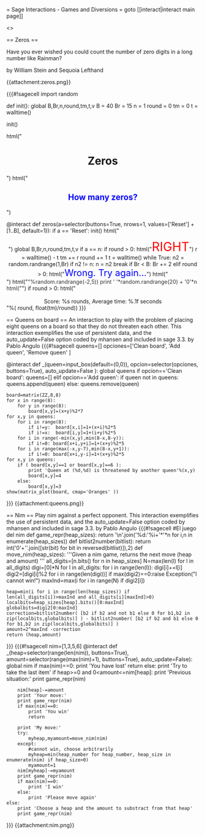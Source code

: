 = Sage Interactions - Games and Diversions =
goto [[interact|interact main page]]


<<TableOfContents>>

== Zeros ==

Have you ever wished you could count the number of zero digits in a long number like Rainman?

by William Stein and Sequoia Lefthand

{{attachment:zeros.png}}

{{{#!sagecell
import random

def init():
    global B,Br,n,round,tm,t,v
    B = 40
    Br = 15
    n = 1
    round = 0
    tm = 0
    t = walltime()
    
    
init()    

html("<h1 align=center>Zeros</h1>")
html("<h2 align=center><font color='blue'>How many zeros?</font></h2>")
    
@interact
def zeros(a=selector(buttons=True, nrows=1, values=['Reset'] + [1..B], default=1)):
    if a == 'Reset': 
        init()
    html("<center>")
    global B,Br,n,round,tm,t,v
    if a == n:
        if round > 0:
           html("<font size=+3 color='red'>RIGHT</font>")
        r = walltime() - t
        tm += r
        round += 1
        t = walltime()
        while True:
           n2 = random.randrange(1,Br)
           if n2 != n:
               n = n2
               break
        if Br < B:
            Br += 2
    elif round > 0:
        html("<font size=+2 color='blue'>Wrong. Try again...</font>")
    html("</center>")
    html("<font size=+%s color='#333'>"%random.randrange(-2,5))
    print  ' '*random.randrange(20) + '0'*n
    html("</font>")
    if round > 0:
        html("<br><br><center>Score: %s rounds, Average time: %.1f seconds</center>"%(
                 round, float(tm)/round))
}}}

== Queens on board ==
An interaction to play with the problem of placing eight queens on a board so that they do not threaten each other. This interaction exemplifies the use of persistent data, and the auto_update=False option coded by mhansen and included in sage 3.3.
by Pablo Angulo
{{{#!sagecell
queens=[]
opciones=['Clean board', 'Add queen', 'Remove queen' ]

@interact
def _(queen=input_box(default=(0,0)), opcion=selector(opciones, buttons=True), auto_update=False ):
    global queens
    if opcion=='Clean board':
        queens=[]
    elif opcion=='Add queen':
        if queen not in queens:
            queens.append(queen)
    else:
        queens.remove(queen)
        
    board=matrix(ZZ,8,8)
    for x in range(8):
        for y in range(8):
            board[x,y]=(x+y)%2*7
    for x,y in queens:
        for i in range(8):
            if i!=y:  board[x,i]=1+(x+i)%2*5
            if i!=x:  board[i,y]=1+(i+y)%2*5
        for i in range(-min(x,y),min(8-x,8-y)):
            if i!=0: board[x+i,y+i]=1+(x+y)%2*5
        for i in range(max(-x,y-7),min(8-x,y+1)):
            if i!=0: board[x+i,y-i]=1+(x+y)%2*5
    for x,y in queens:
        if ( board[x,y]==1 or board[x,y]==6 ):
            print 'Queen at (%d,%d) is threatened by another queen'%(x,y)
            board[x,y]=4  
        else:
            board[x,y]=3
    show(matrix_plot(board, cmap='Oranges' ))
    
}}}
{{attachment:queens.png}}

== Nim ==
Play nim against a perfect opponent. This interaction exemplifies the use of persistent data, and the auto_update=False option coded by mhansen and included in sage 3.3.
by Pablo Angulo
{{{#!sagecell
#El juego del nim
def game_repr(heap_sizes):
    return '\n'.join('%d:'%i+'*'*n for i,n in enumerate(heap_sizes))
def bitlist2number(bitlist):
    return int('0'+''.join([str(bit) for bit in reversed(bitlist)]),2)
def move_nim(heap_sizes):
    '''Given a nim game, returns the next move (heap and amount)
    '''
    all_digits=[n.bits() for n in heap_sizes]
    N=max(len(l) for l in all_digits)
    digi=[0]*N
    for l in all_digits:
        for i in range(len(l)):
            digi[i]+=l[i]
    digi2=[digi[i]%2 for i in range(len(digi))]
    if max(digi2)==0:raise Exception("I cannot win!")
    maxInd=max(i for i in range(N) if digi2[i])
    
    heap=min(i for i in range(len(heap_sizes)) if len(all_digits[i])>maxInd and all_digits[i][maxInd]>0)
    localbits=heap_sizes[heap].bits()[0:maxInd]
    globalbits=digi2[0:maxInd]
    correction=bitlist2number( [b2 if b2 and not b1 else 0 for b1,b2 in zip(localbits,globalbits)] ) - bitlist2number( [b2 if b2 and b1 else 0 for b1,b2 in zip(localbits,globalbits)] )
    amount=2^maxInd -correction
    return (heap,amount)
}}}
{{{#!sagecell
nim=[1,3,5,6]
@interact
def _(heap=selector(range(len(nim)), buttons=True),
      amount=selector(range(max(nim)+1), buttons=True),
      auto_update=False):
    global nim
    if max(nim)==0:
        print 'You have lost'
        return
    else:
        print 'Try to take the last item'
    if heap>=0 and 0<amount<=nim[heap]:
        print 'Previous situation:'
        print game_repr(nim)
        
        nim[heap]-=amount
        print 'Your move:'
        print game_repr(nim)
        if max(nim)==0:
            print 'You win'
            return
        
        print 'My move:'
        try:
            myheap,myamount=move_nim(nim)
        except:
            #cannot win, choose arbitrarily
            myheap=min(heap_number for heap_number, heap_size in enumerate(nim) if heap_size>0)
            myamount=1
        nim[myheap]-=myamount
        print game_repr(nim)
        if max(nim)==0:
            print 'I win'
        else:
            print 'Please move again'
    else:
        print 'Choose a heap and the amount to substract from that heap'
        print game_repr(nim)
}}}
{{attachment:nim.png}}
